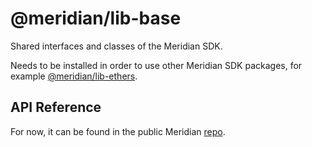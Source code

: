 # @meridian/lib-base

Shared interfaces and classes of the Meridian SDK.

Needs to be installed in order to use other Meridian SDK packages, for example [@meridian/lib-ethers](https://www.npmjs.com/package/@meridian/lib-ethers).

## API Reference

For now, it can be found in the public Meridian [repo](https://github.com/meridian/meridian/blob/master/docs/sdk/lib-base.md).
